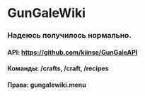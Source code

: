 # GunGaleWiki

### Надеюсь получилось нормально.

#### API: https://github.com/kiinse/GunGaleAPI

#### Команды: /crafts, /craft, /recipes

#### Права: gungalewiki.menu
